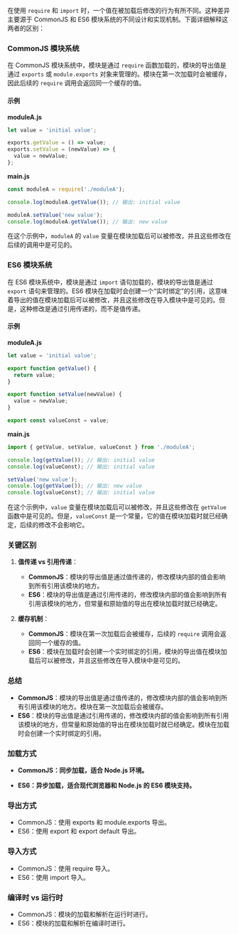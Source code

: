 在使用 `require` 和 `import` 时，一个值在被加载后修改的行为有所不同。这种差异主要源于 CommonJS 和 ES6 模块系统的不同设计和实现机制。下面详细解释这两者的区别：

### CommonJS 模块系统

在 CommonJS 模块系统中，模块是通过 `require` 函数加载的，模块的导出值是通过 `exports` 或 `module.exports` 对象来管理的。模块在第一次加载时会被缓存，因此后续的 `require` 调用会返回同一个缓存的值。

#### 示例

**moduleA.js**

```javascript
let value = 'initial value';

exports.getValue = () => value;
exports.setValue = (newValue) => {
  value = newValue;
};
```

**main.js**

```javascript
const moduleA = require('./moduleA');

console.log(moduleA.getValue()); // 输出: initial value

moduleA.setValue('new value');
console.log(moduleA.getValue()); // 输出: new value
```

在这个示例中，`moduleA` 的 `value` 变量在模块加载后可以被修改，并且这些修改在后续的调用中是可见的。

### ES6 模块系统

在 ES6 模块系统中，模块是通过 `import` 语句加载的，模块的导出值是通过 `export` 语句来管理的。ES6 模块在加载时会创建一个“实时绑定”的引用，这意味着导出的值在模块加载后可以被修改，并且这些修改在导入模块中是可见的。但是，这种修改是通过引用传递的，而不是值传递。

#### 示例

**moduleA.js**

```javascript
let value = 'initial value';

export function getValue() {
  return value;
}

export function setValue(newValue) {
  value = newValue;
}

export const valueConst = value;
```

**main.js**

```javascript
import { getValue, setValue, valueConst } from './moduleA';

console.log(getValue()); // 输出: initial value
console.log(valueConst); // 输出: initial value

setValue('new value');
console.log(getValue()); // 输出: new value
console.log(valueConst); // 输出: initial value
```

在这个示例中，`value` 变量在模块加载后可以被修改，并且这些修改在 `getValue` 函数中是可见的。但是，`valueConst` 是一个常量，它的值在模块加载时就已经确定，后续的修改不会影响它。

### 关键区别

1. **值传递 vs 引用传递**：
   - **CommonJS**：模块的导出值是通过值传递的，修改模块内部的值会影响到所有引用该模块的地方。
   - **ES6**：模块的导出值是通过引用传递的，修改模块内部的值会影响到所有引用该模块的地方，但常量和原始值的导出在模块加载时就已经确定。

2. **缓存机制**：
   - **CommonJS**：模块在第一次加载后会被缓存，后续的 `require` 调用会返回同一个缓存的值。
   - **ES6**：模块在加载时会创建一个实时绑定的引用，模块的导出值在模块加载后可以被修改，并且这些修改在导入模块中是可见的。

### 总结

- **CommonJS**：模块的导出值是通过值传递的，修改模块内部的值会影响到所有引用该模块的地方。模块在第一次加载后会被缓存。
- **ES6**：模块的导出值是通过引用传递的，修改模块内部的值会影响到所有引用该模块的地方，但常量和原始值的导出在模块加载时就已经确定。模块在加载时会创建一个实时绑定的引用。

### 加载方式

- **CommonJS：同步加载，适合 Node.js 环境。**

- **ES6：异步加载，适合现代浏览器和 Node.js 的 ES6 模块支持。**

### 导出方式

- CommonJS：使用 exports 和 module.exports 导出。
- ES6：使用 export 和 export default 导出。

### 导入方式

- CommonJS：使用 require 导入。
- ES6：使用 import 导入。

### 编译时 vs 运行时

- CommonJS：模块的加载和解析在运行时进行。
- ES6：模块的加载和解析在编译时进行。
